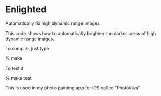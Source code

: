 # Enlighted
Automatically fix high dynamic range images

This code shows how to automatically brighten the darker areas of high dynamic range images.

To compile, just type 

% make

To test it 

% make test

This is used in my photo painting app for iOS called "PhotoViva"

